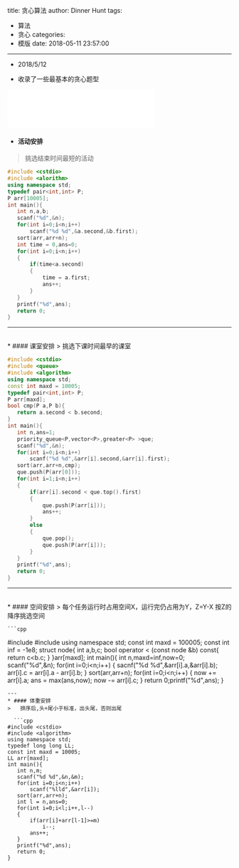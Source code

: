 title: 贪心算法
author: Dinner Hunt
tags:
  - 算法
  - 贪心
categories:
  - 模版
date: 2018-05-11 23:57:00
---
* 2018/5/12    

* 收录了一些最基本的贪心题型

 <iframe frameborder="no" border="0" marginwidth="0" marginheight="0" width=330 height=86 src="//music.163.com/outchain/player?type=2&id=28377198&auto=1&height=66"></iframe>

<!--more-->


* #### 活动安排 
>	挑选结束时间最短的活动

 ```cpp
#include <cstdio>
#include <alorithm>
using namespace std;
typedef pair<int,int> P;
P arr[10005];
int main(){
	int n,a,b;
	scanf("%d",&n);
	for(int i=0;i<n;i++)
		scanf("%d %d",&a.second,&b.first);
	sort(arr,arr+n);
	int time = 0,ans=0;
	for(int i=0;i<n;i++)
	{
		if(time<a.second)
		{
			time = a.first;
			ans++;
		}
	}
	printf("%d",ans);
	return 0;
}
 ```
 ---
 <br>  
* #### 课室安排
>	挑选下课时间最早的课室

 ```cpp
#include <cstdio>
#include <queue>
#include <algorithm>
using namespace std;
const int maxd = 10005;
typedef pair<int,int> P;
P arr[maxd];
bool cmp(P a,P b){
	return a.second < b.second;
}
int main(){
	int n,ans=1;
	priority_queue<P,vector<P>,greater<P> >que;
	scanf("%d",&n);
	for(int i=0;i<n;i++)
		scanf("%d %d",&arr[i].second,&arr[i].first);
	sort(arr,arr+n,cmp);
	que.push(P(arr[0]));
	for(int i=1;i<n;i++)
	{
		if(arr[i].second < que.top().first)
		{
			que.push(P(arr[i]));
			ans++;
		}
		else
		{
			que.pop();
			que.push(P(arr[i]));
		}
	}
	printf("%d",ans);
	return 0;
}
```
                                           
---  
<br>                                       
* #### 空间安排 
>	每个任务运行时占用空间X，运行完仍占用为Y，Z=Y-X  
	按Z的降序挑选空间

    ```cpp
#include <cstdio>
#include <algorithm>
using namespace std;
const int maxd = 100005;
const int inf = -1e8;
struct node{
	int a,b,c;
	bool operator < (const node &b) const{
		return c<b.c;
	}
}arr[maxd];
int main(){
	int n,maxd=inf,now=0;
	scanf("%d",&n);
	for(int i=0;i<n;i++)
	{
		sacnf("%d %d",&arr[i].a,&arr[i].b);
		arr[i].c = arr[i].a - arr[i].b;
	}
	sort(arr,arr+n);
	for(int i=0;i<n;i++)
	{
		now += arr[i].a;
		ans = max(ans,now);
		now -= arr[i].c;
	}
	return 0;printf("%d",ans);
}
 ```
---
* #### 体重安排
>	排序后,头+尾小于标准，出头尾，否则出尾

   ```cpp
 #include <cstdio>
#include <algorithm>
using namespace std;
typedef long long LL;
const int maxd = 10005;
LL arr[maxd];
int main(){
	int n,m;
	scanf("%d %d",&n,&m);
	for(int i=0;i<n;i++)
		scanf("%lld",&arr[i]);
	sort(arr,arr+n);
	int l = n,ans=0;
	for(int i=0;i<l;i++,l--)
	{
		if(arr[i]+arr[l-1]>=m)
			i--;
		ans++;
	}
    printf("%d",ans);
	return 0;
}
 ```
